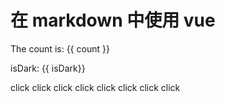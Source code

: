 # 在 markdown 中使用 vue

<p>The count is: {{ count }}</p>
<p>isDark: {{ isDark}}</p>
<NConfigProvider :theme="isDark ? darkTheme : null">
  <NSpace>
    <NButton type="" @click=count++>click</NButton>
    <NButton type="tertiary" @click=count++>click</NButton>
    <NButton type="primary" @click=count++>click</NButton>
    <NButton type="info" @click=count++>click</NButton>
    <NButton type="success" @click=count++>click</NButton>
    <NButton type="warning" @click=count++>click</NButton>
    <NButton type="error" @click=count++>click</NButton>
    <NButton type="info" @click=count++>click</NButton>
  </NSpace>
</NConfigProvider>

<script setup>
import { ref } from 'vue'
import * as pkg from 'naive-ui';
const { NSpace, NButton, NConfigProvider, darkTheme } = pkg;
import { useDark } from '@/composables/useDark'

const { isDark } = useDark()
const count = ref(0)
</script>
